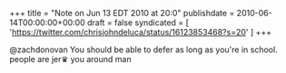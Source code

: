 +++
title = "Note on Jun 13 EDT 2010 at 20:0"
publishdate = 2010-06-14T00:00:00+00:00
draft = false
syndicated = [ 'https://twitter.com/chrisjohndeluca/status/16123853468?s=20' ]
+++

@zachdonovan You should be able to defer as long as you're in school. people are jer♛ you around man
